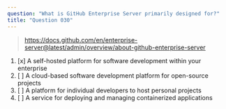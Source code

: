 ```yaml
---
question: "What is GitHub Enterprise Server primarily designed for?"
title: "Question 030"
---
```


> https://docs.github.com/en/enterprise-server@latest/admin/overview/about-github-enterprise-server
1. [x] A self-hosted platform for software development within your enterprise
1. [ ] A cloud-based software development platform for open-source projects
1. [ ] A platform for individual developers to host personal projects
1. [ ] A service for deploying and managing containerized applications
